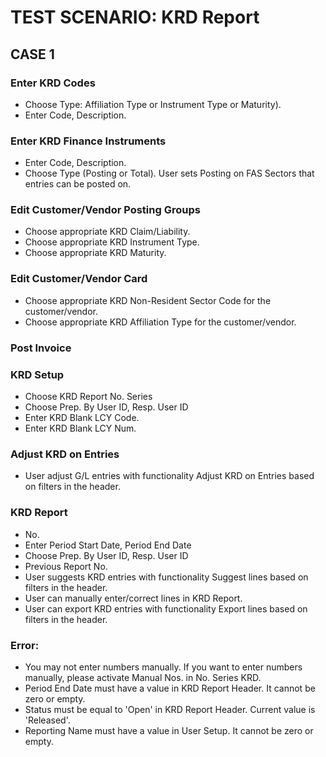 # TEST SCENARIO: KRD Report


## CASE 1

### Enter KRD Codes

-	Choose Type: Affiliation Type or Instrument Type or Maturity). 
-	Enter Code, Description.

### Enter KRD Finance Instruments

-	Enter Code, Description.
-	Choose Type (Posting or Total). User sets Posting on FAS Sectors that entries can be posted on.

### Edit Customer/Vendor Posting Groups

-	Choose appropriate KRD Claim/Liability.
-	Choose appropriate KRD Instrument Type.
-	Choose appropriate KRD Maturity.

### Edit Customer/Vendor Card 

-	Choose appropriate KRD Non-Resident Sector Code for the customer/vendor. 
-	Choose appropriate KRD Affiliation Type for the customer/vendor.

### Post Invoice

### KRD Setup

-	Choose KRD Report No. Series 
-	Choose Prep. By User ID, Resp. User ID
-	Enter KRD Blank LCY Code. 
-	Enter KRD Blank LCY Num. 

### Adjust KRD on Entries

-	User adjust G/L entries with functionality Adjust KRD on Entries based on filters in the header.

### KRD Report

-	No.
-	Enter Period Start Date, Period End Date
-	Choose Prep. By User ID, Resp. User ID
-	Previous Report No.
-	User suggests KRD entries with functionality Suggest lines based on filters in the header.
-	User can manually enter/correct lines in KRD Report.
-	User can export KRD entries with functionality Export lines based on filters in the header.

### Error:

-	You may not enter numbers manually. If you want to enter numbers manually, please activate Manual Nos. in No. Series KRD.
-	Period End Date must have a value in KRD Report Header. It cannot be zero or empty. 
-	Status must be equal to 'Open' in KRD Report Header. Current value is 'Released'.
-	Reporting Name must have a value in User Setup. It cannot be zero or empty.
